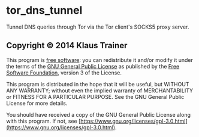 # tor_dns_tunnel

Tunnel DNS queries through Tor via the Tor client's SOCKS5 proxy server.

## Copyright © 2014 Klaus Trainer

This program is
[free software](https://www.gnu.org/philosophy/free-sw.html):
you can redistribute it and/or modify it under the terms of the
[GNU General Public License](https://www.gnu.org/licenses/gpl-3.0.html)
as published by the [Free Software Foundation](https://fsf.org/), version 3 of
the License.

This program is distributed in the hope that it will be useful, but WITHOUT ANY
WARRANTY; without even the implied warranty of MERCHANTABILITY or FITNESS FOR A
PARTICULAR PURPOSE. See the GNU General Public License for more details.

You should have received a copy of the GNU General Public License along with
this program. If not, see [https://www.gnu.org/licenses/gpl-3.0.html](https://www.gnu.org/licenses/gpl-3.0.html).

